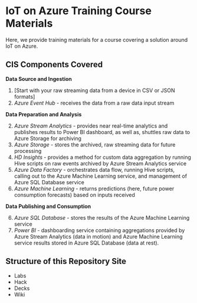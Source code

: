 # IoT on Azure Training Course Materials
Here, we provide training materials for a course covering a solution around IoT on Azure.

## CIS Components Covered

**Data Source and Ingestion**

1.  [Start with your raw streaming data from a device in CSV or JSON formats]
1.  *Azure Event Hub* - receives the data from a raw data input stream

**Data Preparation and Analysis**

2.  *Azure Stream Analytics* - provides near real-time analytics and publishes results to Power BI dashboard, as well as, shuttles raw data to Azure Storage for archiving
3. *Azure Storage* - stores the archived, raw streaming data for future processing
3.  *HD Insights* - provides a method for custom data aggregation by running Hive scripts on raw events archived by Azure Stream Analytics service
4. *Azure Data Factory* - orchestrates data flow, running Hive scripts, calling out to the Azure Machine Learning service, and management of Azure SQL Database service
5. *Azure Machine Learning* - returns predictions (here, future power consumption forecasts) based on inputs received

**Data Publishing and Consumption**

6.  *Azure SQL Database* - stores the results of the Azure Machine Learning service
7.  *Power BI* - dashboarding service containing aggregations provided by Azure Stream Analytics (data in motion) and Azure Machine Learning service results stored in Azure SQL Database (data at rest).

## Structure of this Repository Site
*  Labs
*  Hack
*  Decks
*  Wiki
